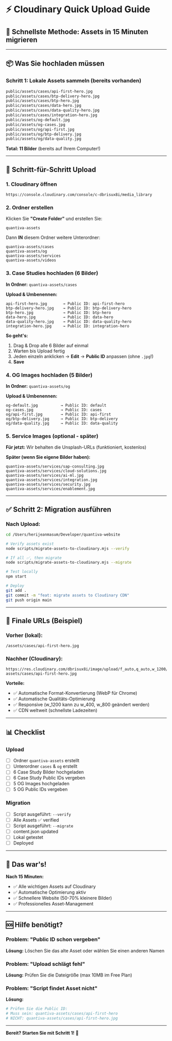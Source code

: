 # ⚡ Cloudinary Quick Upload Guide

## 🎯 **Schnellste Methode: Assets in 15 Minuten migrieren**

---

## 📦 **Was Sie hochladen müssen**

### **Schritt 1: Lokale Assets sammeln (bereits vorhanden)**

```bash
public/assets/cases/api-first-hero.jpg
public/assets/cases/btp-delivery-hero.jpg
public/assets/cases/btp-hero.jpg
public/assets/cases/data-hero.jpg
public/assets/cases/data-quality-hero.jpg
public/assets/cases/integration-hero.jpg
public/assets/og-default.jpg
public/assets/og-cases.jpg
public/assets/og/api-first.jpg
public/assets/og/btp-delivery.jpg
public/assets/og/data-quality.jpg
```

**Total: 11 Bilder** (bereits auf Ihrem Computer!)

---

## 🚀 **Schritt-für-Schritt Upload**

### **1. Cloudinary öffnen**
```
https://console.cloudinary.com/console/c-dbrisux8i/media_library
```

### **2. Ordner erstellen**

Klicken Sie **"Create Folder"** und erstellen Sie:
```
quantiva-assets
```

Dann **IN** diesem Ordner weitere Unterordner:
```
quantiva-assets/cases
quantiva-assets/og
quantiva-assets/services
quantiva-assets/videos
```

### **3. Case Studies hochladen (6 Bilder)**

**In Ordner:** `quantiva-assets/cases`

**Upload & Umbenennen:**
```
api-first-hero.jpg       → Public ID: api-first-hero
btp-delivery-hero.jpg    → Public ID: btp-delivery-hero
btp-hero.jpg             → Public ID: btp-hero
data-hero.jpg            → Public ID: data-hero
data-quality-hero.jpg    → Public ID: data-quality-hero
integration-hero.jpg     → Public ID: integration-hero
```

**So geht's:**
1. Drag & Drop alle 6 Bilder auf einmal
2. Warten bis Upload fertig
3. Jeden einzeln anklicken → **Edit** → **Public ID** anpassen (ohne `.jpg`!)
4. **Save**

### **4. OG Images hochladen (5 Bilder)**

**In Ordner:** `quantiva-assets/og`

**Upload & Umbenennen:**
```
og-default.jpg          → Public ID: default
og-cases.jpg            → Public ID: cases
og/api-first.jpg        → Public ID: api-first
og/btp-delivery.jpg     → Public ID: btp-delivery
og/data-quality.jpg     → Public ID: data-quality
```

### **5. Service Images (optional - später)**

**Für jetzt:** Wir behalten die Unsplash-URLs (funktioniert, kostenlos)

**Später (wenn Sie eigene Bilder haben):**
```
quantiva-assets/services/sap-consulting.jpg
quantiva-assets/services/cloud-solutions.jpg
quantiva-assets/services/ai-ml.jpg
quantiva-assets/services/integration.jpg
quantiva-assets/services/security.jpg
quantiva-assets/services/enablement.jpg
```

---

## ✅ **Schritt 2: Migration ausführen**

### **Nach Upload:**

```bash
cd /Users/herijeanmasum/Developer/quantiva-website

# Verify assets exist
node scripts/migrate-assets-to-cloudinary.mjs --verify

# If all ✅, then migrate
node scripts/migrate-assets-to-cloudinary.mjs --migrate

# Test locally
npm start

# Deploy
git add .
git commit -m "feat: migrate assets to Cloudinary CDN"
git push origin main
```

---

## 🎯 **Finale URLs (Beispiel)**

### **Vorher (lokal):**
```
/assets/cases/api-first-hero.jpg
```

### **Nachher (Cloudinary):**
```
https://res.cloudinary.com/dbrisux8i/image/upload/f_auto,q_auto,w_1200/quantiva-assets/cases/api-first-hero.jpg
```

**Vorteile:**
- ✅ Automatische Format-Konvertierung (WebP für Chrome)
- ✅ Automatische Qualitäts-Optimierung
- ✅ Responsive (w_1200 kann zu w_400, w_800 geändert werden)
- ✅ CDN weltweit (schnellste Ladezeiten)

---

## 📊 **Checklist**

### **Upload**
- [ ] Ordner `quantiva-assets` erstellt
- [ ] Unterordner `cases` & `og` erstellt
- [ ] 6 Case Study Bilder hochgeladen
- [ ] 6 Case Study Public IDs vergeben
- [ ] 5 OG Images hochgeladen
- [ ] 5 OG Public IDs vergeben

### **Migration**
- [ ] Script ausgeführt: `--verify`
- [ ] Alle Assets ✅ verified
- [ ] Script ausgeführt: `--migrate`
- [ ] content.json updated
- [ ] Lokal getestet
- [ ] Deployed

---

## 🎉 **Das war's!**

**Nach 15 Minuten:**
- ✅ Alle wichtigen Assets auf Cloudinary
- ✅ Automatische Optimierung aktiv
- ✅ Schnellere Website (50-70% kleinere Bilder)
- ✅ Professionelles Asset-Management

---

## 🆘 **Hilfe benötigt?**

### **Problem: "Public ID schon vergeben"**
**Lösung:** Löschen Sie das alte Asset oder wählen Sie einen anderen Namen

### **Problem: "Upload schlägt fehl"**
**Lösung:** Prüfen Sie die Dateigröße (max 10MB im Free Plan)

### **Problem: "Script findet Asset nicht"**
**Lösung:** 
```bash
# Prüfen Sie die Public ID:
# Muss sein: quantiva-assets/cases/api-first-hero
# NICHT: quantiva-assets/cases/api-first-hero.jpg
```

---

**Bereit? Starten Sie mit Schritt 1!** 🚀




